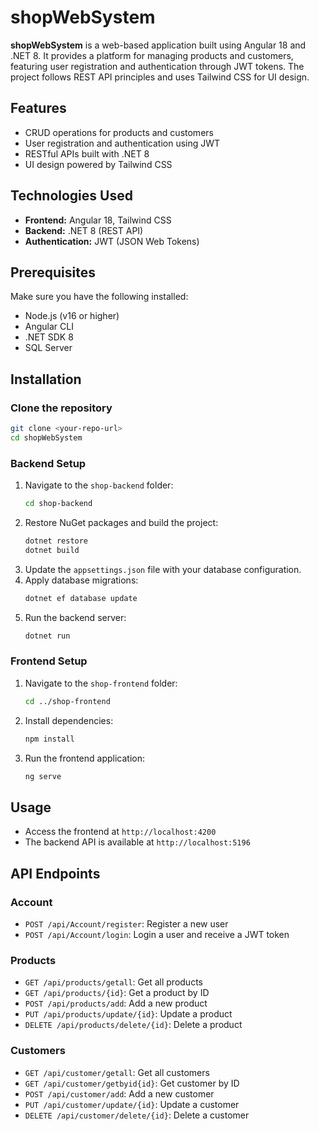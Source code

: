 # shopWebSystem

**shopWebSystem** is a web-based application built using Angular 18 and .NET 8. It provides a platform for managing products and customers, featuring user registration and authentication through JWT tokens. The project follows REST API principles and uses Tailwind CSS for UI design.

## Features
- CRUD operations for products and customers
- User registration and authentication using JWT
- RESTful APIs built with .NET 8
- UI design powered by Tailwind CSS

## Technologies Used
- **Frontend:** Angular 18, Tailwind CSS
- **Backend:** .NET 8 (REST API)
- **Authentication:** JWT (JSON Web Tokens)

## Prerequisites
Make sure you have the following installed:
- Node.js (v16 or higher)
- Angular CLI
- .NET SDK 8
- SQL Server

## Installation
### Clone the repository
```bash
git clone <your-repo-url>
cd shopWebSystem
```

### Backend Setup
1. Navigate to the `shop-backend` folder:
   ```bash
   cd shop-backend
   ```
2. Restore NuGet packages and build the project:
   ```bash
   dotnet restore
   dotnet build
   ```
3. Update the `appsettings.json` file with your database configuration.
4. Apply database migrations:
   ```bash
   dotnet ef database update
   ```
5. Run the backend server:
   ```bash
   dotnet run
   ```

### Frontend Setup
1. Navigate to the `shop-frontend` folder:
   ```bash
   cd ../shop-frontend
   ```
2. Install dependencies:
   ```bash
   npm install
   ```
3. Run the frontend application:
   ```bash
   ng serve
   ```

## Usage
- Access the frontend at `http://localhost:4200`
- The backend API is available at `http://localhost:5196`

## API Endpoints

### Account
- `POST /api/Account/register`: Register a new user
- `POST /api/Account/login`: Login a user and receive a JWT token

### Products
- `GET /api/products/getall`: Get all products
- `GET /api/products/{id}`: Get a product by ID
- `POST /api/products/add`: Add a new product
- `PUT /api/products/update/{id}`: Update a product
- `DELETE /api/products/delete/{id}`: Delete a product

### Customers
- `GET /api/customer/getall`: Get all customers
- `GET /api/customer/getbyid{id}`:  Get customer by ID
- `POST /api/customer/add`: Add a new customer
- `PUT /api/customer/update/{id}`: Update a customer
- `DELETE /api/customer/delete/{id}`: Delete a customer


